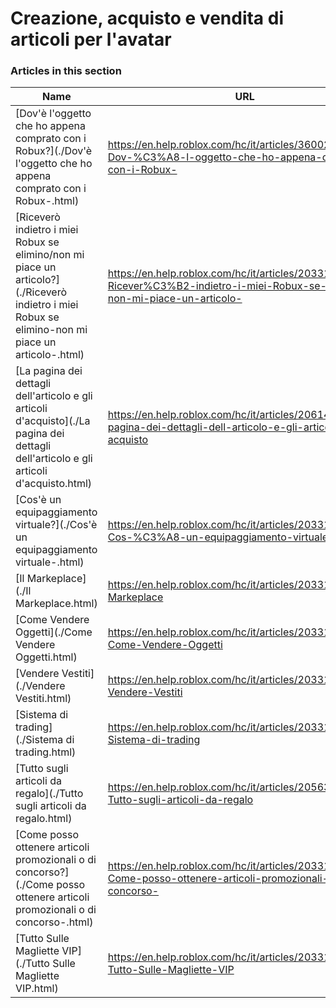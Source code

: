 # Creazione, acquisto e vendita di articoli per l'avatar  
### Articles in this section
Name|URL
-|-
[Dov'è l'oggetto che ho appena comprato con i Robux?](./Dov'è l'oggetto che ho appena comprato con i Robux-.html) |https://en.help.roblox.com/hc/it/articles/360029542532-Dov-%C3%A8-l-oggetto-che-ho-appena-comprato-con-i-Robux-
[Riceverò indietro i miei Robux se elimino/non mi piace un articolo?](./Riceverò indietro i miei Robux se elimino-non mi piace un articolo-.html) |https://en.help.roblox.com/hc/it/articles/203313290-Ricever%C3%B2-indietro-i-miei-Robux-se-elimino-non-mi-piace-un-articolo-
[La pagina dei dettagli dell'articolo e gli articoli d'acquisto](./La pagina dei dettagli dell'articolo e gli articoli d'acquisto.html) |https://en.help.roblox.com/hc/it/articles/206142306-La-pagina-dei-dettagli-dell-articolo-e-gli-articoli-d-acquisto
[Cos'è un equipaggiamento virtuale?](./Cos'è un equipaggiamento virtuale-.html) |https://en.help.roblox.com/hc/it/articles/203313630-Cos-%C3%A8-un-equipaggiamento-virtuale-
[Il Markeplace](./Il Markeplace.html) |https://en.help.roblox.com/hc/it/articles/203313300-Il-Markeplace
[Come Vendere Oggetti](./Come Vendere Oggetti.html) |https://en.help.roblox.com/hc/it/articles/203313260-Come-Vendere-Oggetti
[Vendere Vestiti](./Vendere Vestiti.html) |https://en.help.roblox.com/hc/it/articles/203313180-Vendere-Vestiti
[Sistema di trading](./Sistema di trading.html) |https://en.help.roblox.com/hc/it/articles/203313310-Sistema-di-trading
[Tutto sugli articoli da regalo](./Tutto sugli articoli da regalo.html) |https://en.help.roblox.com/hc/it/articles/205630374-Tutto-sugli-articoli-da-regalo
[Come posso ottenere articoli promozionali o di concorso?](./Come posso ottenere articoli promozionali o di concorso-.html) |https://en.help.roblox.com/hc/it/articles/203313270-Come-posso-ottenere-articoli-promozionali-o-di-concorso-
[Tutto Sulle Magliette VIP](./Tutto Sulle Magliette VIP.html) |https://en.help.roblox.com/hc/it/articles/203314080-Tutto-Sulle-Magliette-VIP
